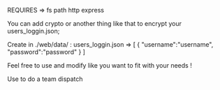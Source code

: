 REQUIRES => 
fs
path
http
express

You can add crypto or another thing like that to encrypt your users_loggin.json;


Create in ./web/data/ :  users_loggin.json => 
[
    {
        "username":"username",
        "password":"password"
    }
]


Feel free to use and modify like you want to fit with your needs ! 

Use to do a team dispatch 
